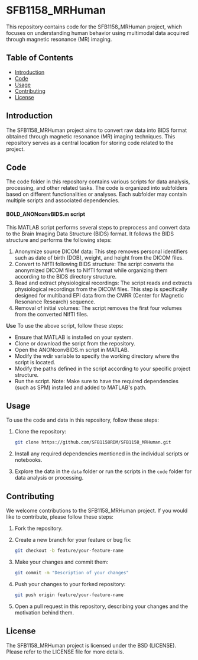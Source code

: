 # SFB1158_MRHuman

This repository contains code for the SFB1158_MRHuman project, which focuses on understanding human behavior using multimodal data acquired through magnetic resonance (MR) imaging.

## Table of Contents

- [Introduction](#introduction)
- [Code](#code)
- [Usage](#usage)
- [Contributing](#contributing)
- [License](#license)

## Introduction

The SFB1158_MRHuman project aims to convert raw data into BIDS format obtained through magnetic resonance (MR) imaging techniques. This repository serves as a central location for storing code related to the project.

## Code

The code folder in this repository contains various scripts for data analysis, processing, and other related tasks. The code is organized into subfolders based on different functionalities or analyses. Each subfolder may contain multiple scripts and associated dependencies.

#### **BOLD_ANONconvBIDS.m script**

This MATLAB script performs several steps to preprocess and convert data to the Brain Imaging Data Structure (BIDS) format. It follows the BIDS structure and performs the following steps:

1. Anonymize source DICOM data: This step removes personal identifiers such as date of birth (DOB), weight, and height from the DICOM files.
2. Convert to NIfTI following BIDS structure: The script converts the anonymized DICOM files to NIfTI format while organizing them according to the BIDS directory structure.
3. Read and extract physiological recordings: The script reads and extracts physiological recordings from the DICOM files. This step is specifically designed for multiband EPI data from the CMRR (Center for Magnetic Resonance Research) sequence.
4. Removal of initial volumes: The script removes the first four volumes from the converted NIfTI files.

**Use**
To use the above script, follow these steps:
- Ensure that MATLAB is installed on your system.
- Clone or download the script from the repository.
- Open the ANONconvBIDS.m script in MATLAB.
- Modify the wdir variable to specify the working directory where the script is located.
- Modify the paths defined in the script according to your specific project structure.
- Run the script.
Note: Make sure to have the required dependencies (such as SPM) installed and added to MATLAB's path.


## Usage

To use the code and data in this repository, follow these steps:

1. Clone the repository:

   ```bash
   git clone https://github.com/SFB1158RDM/SFB1158_MRHuman.git
   ```

2. Install any required dependencies mentioned in the individual scripts or notebooks.

3. Explore the data in the `data` folder or run the scripts in the `code` folder for data analysis or processing.

## Contributing

We welcome contributions to the SFB1158_MRHuman project. If you would like to contribute, please follow these steps:

1. Fork the repository.

2. Create a new branch for your feature or bug fix:

   ```bash
   git checkout -b feature/your-feature-name
   ```

3. Make your changes and commit them:

   ```bash
   git commit -m "Description of your changes"
   ```

4. Push your changes to your forked repository:

   ```bash
   git push origin feature/your-feature-name
   ```

5. Open a pull request in this repository, describing your changes and the motivation behind them.

## License

The SFB1158_MRHuman project is licensed under the BSD (LICENSE). Please refer to the LICENSE file for more details.
